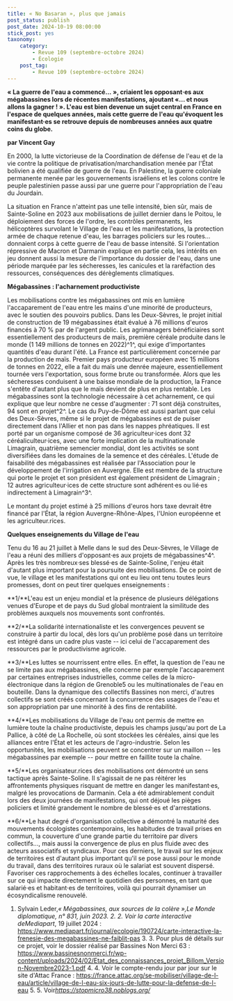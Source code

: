 ```yaml
---
title: « No Basaran », plus que jamais
post_status: publish
post_date: 2024-10-19 08:00:00
stick_post: yes
taxonomy:
    category:
        - Revue 109 (septembre-octobre 2024)
        - Écologie
    post_tag:
        - Revue 109 (septembre-octobre 2024)
---
```



**« La guerre de l'eau a commencé... », criaient les opposant·es aux mégabassines lors de récentes manifestations, ajoutant «... et nous allons la gagner ! ». L'eau est bien devenue un sujet central en France en l'espace de quelques années, mais cette guerre de l'eau qu'évoquent les manifestant·es se retrouve depuis de nombreuses années aux quatre coins du globe.**

**par Vincent Gay**

En 2000, la lutte victorieuse de la Coordination de défense de l'eau et de la vie contre la politique de privatisation/marchandisation menée par l'État bolivien a été qualifiée de guerre de l'eau. En Palestine, la guerre coloniale permanente menée par les gouvernements israéliens et les colons contre le peuple palestinien passe aussi par une guerre pour l'appropriation de l'eau du Jourdain.

La situation en France n'atteint pas une telle intensité, bien sûr, mais de Sainte-Soline en 2023 aux mobilisations de juillet dernier dans le Poitou, le déploiement des forces de l'ordre, les contrôles permanents, les hélicoptères survolant le Village de l'eau et les manifestations, la protection armée de chaque retenue d'eau, les barrages policiers sur les routes... donnaient corps à cette guerre de l'eau de basse intensité. Si l'orientation répressive de Macron et Darmanin explique en partie cela, les intérêts en jeu donnent aussi la mesure de l'importance du dossier de l'eau, dans une période marquée par les sécheresses, les canicules et la raréfaction des ressources, conséquences des dérèglements climatiques.

**Mégabassines : l'acharnement productiviste**

Les mobilisations contre les mégabassines ont mis en lumière l'accaparement de l'eau entre les mains d'une minorité de producteurs, avec le soutien des pouvoirs publics. Dans les Deux-Sèvres, le projet initial de construction de 19 mégabassines était évalué à 76 millions d'euros financés à 70 % par de l'argent public. Les agrimanagers bénéficiaires sont essentiellement des producteurs de maïs, première céréale produite dans le monde (1 149 millions de tonnes en 2022)^1^, qui exige d'importantes quantités d'eau durant l'été. La France est particulièrement concernée par la production de maïs. Premier pays producteur européen avec 15 millions de tonnes en 2022, elle a fait du maïs une denrée majeure, essentiellement tournée vers l'exportation, sous forme brute ou transformée. Alors que les sécheresses conduisent à une baisse mondiale de la production, la France s'entête d'autant plus que le maïs devient de plus en plus rentable. Les mégabassines sont la technologie nécessaire à cet acharnement, ce qui explique que leur nombre ne cesse d'augmenter : 71 sont déjà construites, 94 sont en projet^2^. Le cas du Puy-de-Dôme est aussi parlant que celui des Deux-Sèvres, même si le projet de mégabassines est de puiser directement dans l'Allier et non pas dans les nappes phréatiques. Il est porté par un organisme composé de 36 agriculteur·ices dont 32 céréaliculteur·ices, avec une forte implication de la multinationale Limagrain, quatrième semencier mondial, dont les activités se sont diversifiées dans les domaines de la semence et des céréales. L'étude de faisabilité des mégabassines est réalisée par l'Association pour le développement de l'irrigation en Auvergne. Elle est membre de la structure qui porte le projet et son président est également président de Limagrain ; 12 autres agriculteur·ices de cette structure sont adhérent·es ou lié·es indirectement à Limagrain^3^.

Le montant du projet estimé à 25 millions d'euros hors taxe devrait être financé par l'État, la région Auvergne-Rhône-Alpes, l'Union européenne et les agriculteur.rices.

**Quelques enseignements du Village de l'eau**

Tenu du 16 au 21 juillet à Melle dans le sud des Deux-Sèvres, le Village de l'eau a réuni des milliers d'opposant·es aux projets de mégabassines^4^. Après les très nombreux·ses blessé·es de Sainte-Soline, l'enjeu était d'autant plus important pour la poursuite des mobilisations. De ce point de vue, le village et les manifestations qui ont eu lieu ont tenu toutes leurs promesses, dont on peut tirer quelques enseignements :

**1/**L'eau est un enjeu mondial et la présence de plusieurs délégations venues d'Europe et de pays du Sud global montraient la similitude des problèmes auxquels nos mouvements sont confrontés.

**2/**La solidarité internationaliste et les convergences peuvent se construire à partir du local, dès lors qu'un problème posé dans un territoire est intégré dans un cadre plus vaste -- ici celui de l'accaparement des ressources par le productivisme agricole.

**3/**Les luttes se nourrissent entre elles. En effet, la question de l'eau ne se limite pas aux mégabassines, elle concerne par exemple l'accaparement par certaines entreprises industrielles, comme celles de la micro-électronique dans la région de Grenoble5 ou les multinationales de l'eau en bouteille. Dans la dynamique des collectifs Bassines non merci, d'autres collectifs se sont créés concernant la concurrence des usages de l'eau et son appropriation par une minorité à des fins de rentabilité.

**4/**Les mobilisations du Village de l'eau ont permis de mettre en lumière toute la chaîne productiviste, depuis les champs jusqu'au port de La Pallice, à côté de La Rochelle, où sont stockées les céréales, ainsi que les alliances entre l'État et les acteurs de l'agro-industrie. Selon les opportunités, les mobilisations peuvent se concentrer sur un maillon -- les mégabassines par exemple -- pour mettre en faillite toute la chaîne.

**5/**Les organisateur.rices des mobilisations ont démontré un sens tactique après Sainte-Soline. Il s'agissait de ne pas réitérer les affrontements physiques risquant de mettre en danger les manifestant·es, malgré les provocations de Darmanin. Cela a été admirablement conduit lors des deux journées de manifestations, qui ont déjoué les pièges policiers et limité grandement le nombre de blessé·es et d'arrestations.

**6/**Le haut degré d'organisation collective a démontré la maturité des mouvements écologistes contemporains, les habitudes de travail prises en commun, la couverture d'une grande partie du territoire par divers collectifs..., mais aussi la convergence de plus en plus fluide avec des acteurs associatifs et syndicaux. Pour ces derniers, le travail sur les enjeux de territoires est d'autant plus important qu'il se pose aussi pour le monde du travail, dans des territoires ruraux où le salariat est souvent dispersé. Favoriser ces rapprochements à des échelles locales, continuer à travailler sur ce qui impacte directement le quotidien des personnes, en tant que salarié·es et habitant·es de territoires, voilà qui pourrait dynamiser un écosyndicalisme renouvelé.



1.  Sylvain Leder,*« Mégabassines, aux sources de la colère »,*Le    Monde diplomatique, n° 831, juin 2023. 2.  2. Voir la carte interactive de*Mediapart*, 19 juillet 2024 :    https://www.mediapart.fr/journal/ecologie/190724/carte-interactive-la-frenesie-des-megabassines-ne-faiblit-pas 3.  3. Pour plus dé détails sur ce projet, voir le dossier réalisé par    Bassines Non Merci 63 :    https://www.bassinesnonmerci.fr/wp-content/uploads/2024/02/Etat_des_connaissances_projet_Billom_Version-Novembre2023-1.pdf 4.  4. Voir le compte-rendu jour par jour sur le site d'Attac France :    https://france.attac.org/se-mobiliser/village-de-l-eau/article/village-de-l-eau-six-jours-de-lutte-pour-la-defense-de-l-eau 5.  5. Voir*https://stopmicro38.noblogs.org/*


